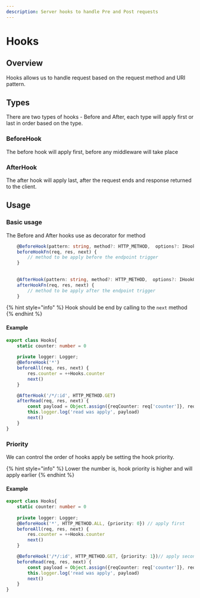 ```yaml
---
description: Server hooks to handle Pre and Post requests
---
```


# Hooks

## Overview

Hooks allows us to handle request based on the request method and URI pattern.

## Types

There are two types of hooks - Before and After, each type will apply first or last in order based on the type.

### BeforeHook

The before hook will apply first, before any middleware will take place

### AfterHook

The after hook will apply last, after the request ends and response returned to the client.

## Usage

### Basic usage

The Before and After hooks use as decorator for method

```typescript
    @BeforeHook(pattern: string, method?: HTTP_METHOD,  options?: IHookOptions)
    beforeHookFn(req, res, next) {
        // method to be apply before the endpoint trigger
    }
    
    
    @AfterHook(pattern: string, method?: HTTP_METHOD,  options?: IHookOptions)
    afterHookFn(req, res, next) {
        // method to be apply after the endpoint trigger
    }
```

{% hint style="info" %}
Hook should be end by calling to the `next` method
{% endhint %}

#### Example

```typescript
export class Hooks{
    static counter: number = 0
    
    private logger: Logger;
    @BeforeHook('*')
    beforeAll(req, res, next) {
        res.counter = ++Hooks.counter
        next()
    }

    @AfterHook('/*/:id', HTTP_METHOD.GET)
    afterRead(req, res, next) {
        const payload = Object.assign({reqCounter: req['counter']}, req.params)
        this.logger.log('read was apply', payload)
        next()
    }
}
```

### Priority

We can control the order of hooks apply be setting the hook priority.

{% hint style="info" %}
Lower the number is, hook priority is higher and will apply earlier
{% endhint %}

#### Example

```typescript
export class Hooks{
    static counter: number = 0
    
    private logger: Logger;
    @BeforeHook('*', HTTP_METHOD.ALL, {priority: 0}) // apply first
    beforeAll(req, res, next) {
        res.counter = ++Hooks.counter
        next()
    }

    @BeforeHook('/*/:id', HTTP_METHOD.GET, {priority: 1})// apply second
    beforeRead(req, res, next) {
        const payload = Object.assign({reqCounter: req['counter']}, req.params)
        this.logger.log('read was apply', payload)
        next()
    }
}
```

